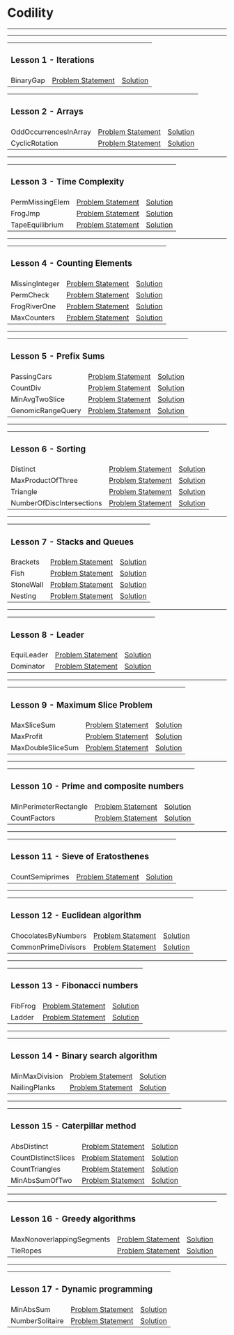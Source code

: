 # **Codility**

---

<table>
    <tr>
        <td colspan="3"><h3>Lesson 1 - Iterations</h3></td>
    </tr>
    <tr>
        <td>BinaryGap</td>
        <td><a href=".NET/01_Iterations/BinaryGap.md">Problem Statement</a></td>
        <td><a href=".NET/01_Iterations/BinaryGap.cs">Solution</a></td>
    </tr>

---

<table>
    <tr>
        <td colspan="3"><h3>Lesson 2 - Arrays</h3></td>
    </tr>
    <tr>
        <td>OddOccurrencesInArray</td>
        <td><a href=".NET/02_Arrays/OddOccurrencesInArray.md">Problem Statement</a></td>
        <td><a href=".NET/02_Arrays/OddOccurrencesInArray.cs">Solution</a></td>
    </tr>
    <tr>
        <td>CyclicRotation</td>
        <td><a href=".NET/02_Arrays/CyclicRotation.md">Problem Statement</a></td>
        <td><a href=".NET/02_Arrays/CyclicRotation.cs">Solution</a></td>
    </tr>
</table>

---

<table>
    <tr>
        <td colspan="3"><h3>Lesson 3 - Time Complexity</h3></td>
    </tr>
    <tr>
        <td>PermMissingElem</td>
        <td><a href=".NET/03_Time Complexity/PermMissingElem.md">Problem Statement</a></td>
        <td><a href=".NET/03_Time Complexity/PermMissingElem.cs">Solution</a></td>
    </tr>
    <tr>
        <td>FrogJmp</td>
        <td><a href=".NET/03_Time Complexity/FrogJmp.md">Problem Statement</a></td>
        <td><a href=".NET/03_Time Complexity/FrogJmp.cs">Solution</a></td>
    </tr>
    <tr>
        <td>TapeEquilibrium</td>
        <td><a href=".NET/03_Time Complexity/TapeEquilibrium.md">Problem Statement</a></td>
        <td><a href=".NET/03_Time Complexity/TapeEquilibrium.cs">Solution</a></td>
    </tr>
</table>

---

<table>
    <tr>
        <td colspan="3"><h3>Lesson 4 - Counting Elements</h3></td>
    </tr>
    <tr>
        <td>MissingInteger</td>
        <td><a href=".NET/04_Counting Elements/MissingInteger.md">Problem Statement</a></td>
        <td><a href=".NET/04_Counting Elements/MissingInteger.cs">Solution</a></td>
    </tr>
    <tr>
        <td>PermCheck</td>
        <td><a href=".NET/04_Counting Elements/PermCheck.md">Problem Statement</a></td>
        <td><a href=".NET/04_Counting Elements/PermCheck.cs">Solution</a></td>
    </tr>
    <tr>
        <td>FrogRiverOne</td>
        <td><a href=".NET/04_Counting Elements/FrogRiverOne.md">Problem Statement</a></td>
        <td><a href=".NET/04_Counting Elements/FrogRiverOne.cs">Solution</a></td>
    </tr>
    <tr>
        <td>MaxCounters</td>
        <td><a href=".NET/04_Counting Elements/MaxCounters.md">Problem Statement</a></td>
        <td><a href=".NET/04_Counting Elements/MaxCounters.cs">Solution</a></td>
    </tr>
</table>

---

<table>
    <tr>
        <td colspan="3"><h3>Lesson 5 - Prefix Sums</h3></td>
    </tr>
    <tr>
        <td>PassingCars</td>
        <td><a href=".NET/05_Prefix Sums/PassingCars.md">Problem Statement</a></td>
        <td><a href=".NET/05_Prefix Sums/PassingCars.cs">Solution</a></td>
    </tr>
    <tr>
        <td>CountDiv</td>
        <td><a href=".NET/05_Prefix Sums/CountDiv.md">Problem Statement</a></td>
        <td><a href=".NET/05_Prefix Sums/CountDiv.cs">Solution</a></td>
    </tr>
    <tr>
        <td>MinAvgTwoSlice</td>
        <td><a href=".NET/05_Prefix Sums/MinAvgTwoSlice.md">Problem Statement</a></td>
        <td><a href=".NET/05_Prefix Sums/MinAvgTwoSlice.cs">Solution</a></td>
    </tr>
    <tr>
        <td>GenomicRangeQuery</td>
        <td><a href=".NET/05_Prefix Sums/GenomicRangeQuery.md">Problem Statement</a></td>
        <td><a href=".NET/05_Prefix Sums/GenomicRangeQuery.cs">Solution</a></td>
    </tr>
</table>

---

<table>
    <tr>
        <td colspan="3"><h3>Lesson 6 - Sorting</h3></td>
    </tr>
    <tr>
        <td>Distinct</td>
        <td><a href=".NET/06_Sorting/Distinct.md">Problem Statement</a></td>
        <td><a href=".NET/06_Sorting/Distinct.cs">Solution</a></td>
    </tr>
    <tr>
        <td>MaxProductOfThree</td>
        <td><a href=".NET/06_Sorting/MaxProductOfThree.md">Problem Statement</a></td>
        <td><a href=".NET/06_Sorting/MaxProductOfThree.cs">Solution</a></td>
    </tr>
    <tr>
        <td>Triangle</td>
        <td><a href=".NET/06_Sorting/Triangle.md">Problem Statement</a></td>
        <td><a href=".NET/06_Sorting/Triangle.cs">Solution</a></td>
    </tr>
    <tr>
        <td>NumberOfDiscIntersections</td>
        <td><a href=".NET/06_Sorting/NumberOfDiscIntersections.md">Problem Statement</a></td>
        <td><a href=".NET/06_Sorting/NumberOfDiscIntersections.cs">Solution</a></td>
    </tr>
</table>

---

<table>
    <tr>
        <td colspan="3"><h3>Lesson 7 - Stacks and Queues</h3></td>
    </tr>
    <tr>
        <td>Brackets</td>
        <td><a href=".NET/07_Stacks and Queues/Brackets.md">Problem Statement</a></td>
        <td><a href=".NET/07_Stacks and Queues/Brackets.cs">Solution</a></td>
    </tr>
    <tr>
        <td>Fish</td>
        <td><a href=".NET/07_Stacks and Queues/Fish.md">Problem Statement</a></td>
        <td><a href=".NET/07_Stacks and Queues/Fish.cs">Solution</a></td>
    </tr>
    <tr>
        <td>StoneWall</td>
        <td><a href=".NET/07_Stacks and Queues/StoneWall.md">Problem Statement</a></td>
        <td><a href=".NET/07_Stacks and Queues/StoneWall.cs">Solution</a></td>
    </tr>
    <tr>
        <td>Nesting</td>
        <td><a href=".NET/07_Stacks and Queues/Nesting.md">Problem Statement</a></td>
        <td><a href=".NET/07_Stacks and Queues/Nesting.cs">Solution</a></td>
    </tr>
</table>

---

<table>
     <tr>
        <td colspan="3"><h3>Lesson 8 - Leader</h3></td>
    </tr>
    <tr>
        <td>EquiLeader</td>
        <td><a href=".NET/08_Leader/EquiLeader.md">Problem Statement</a></td>
        <td><a href=".NET/08_Leader/EquiLeader.cs">Solution</a></td>
    </tr>
    <tr>
        <td>Dominator</td>
        <td><a href=".NET/08_Leader/Dominator.md">Problem Statement</a></td>
        <td><a href=".NET/08_Leader/Dominator.cs">Solution</a></td>
    </tr>
</table>

---

<table>
    <tr>
        <td colspan="3"><h3>Lesson 9 - Maximum Slice Problem</h3></td>
    </tr>
    <tr>
        <td>MaxSliceSum</td>
        <td><a href=".NET/09_Maximum Slice Problem/MaxSliceSum.md">Problem Statement</a></td>
        <td><a href=".NET/09_Maximum Slice Problem/MaxSliceSum.cs">Solution</a></td>
    </tr>
    <tr>
        <td>MaxProfit</td>
        <td><a href=".NET/09_Maximum Slice Problem/MaxProfit.md">Problem Statement</a></td>
        <td><a href=".NET/09_Maximum Slice Problem/MaxProfit.cs">Solution</a></td>
    </tr>
    <tr>
        <td>MaxDoubleSliceSum</td>
        <td><a href=".NET/09_Maximum Slice Problem/MaxDoubleSliceSum.md">Problem Statement</a></td>
        <td><a href=".NET/09_Maximum Slice Problem/MaxDoubleSliceSum.cs">Solution</a></td>
    </tr>
</table>

---

<table>
    <tr>
        <td colspan="3"><h3>Lesson 10 - Prime and composite numbers</h3></td>
    </tr>
    <tr>
        <td>MinPerimeterRectangle</td>
        <td><a href=".NET/10_Prime and Composite Numbers/MinPerimeterRectangle.md">Problem Statement</a></td>
        <td><a href=".NET/10_Prime and Composite Numbers/MinPerimeterRectangle.cs">Solution</a></td>
    </tr>
    <tr>
        <td>CountFactors</td>
        <td><a href=".NET/10_Prime and Composite Numbers/CountFactors.md">Problem Statement</a></td>
        <td><a href=".NET/10_Prime and Composite Numbers/CountFactors.cs">Solution</a></td>
    </tr>
</table>

---

<table>
    <tr>
        <td colspan="3"><h3>Lesson 11 - Sieve of Eratosthenes</h3></td>
    </tr>
    <tr>
        <td>CountSemiprimes</td>
        <td><a href=".NET/11_Sieve of Eratosthenes/CountSemiprimes.md">Problem Statement</a></td>
        <td><a href=".NET/11_Sieve of Eratosthenes/CountSemiprimes.cs">Solution</a></td>
    </tr>
</table>

---

<table>
    <tr>
        <td colspan="3"><h3>Lesson 12 - Euclidean algorithm</h3></td>
    </tr>
    <tr>
        <td>ChocolatesByNumbers</td>
        <td><a href=".NET/12_Euclidean algorithm/ChocolatesByNumbers.md">Problem Statement</a></td>
        <td><a href=".NET/12_Euclidean algorithm/ChocolatesByNumbers.cs">Solution</a></td>
    </tr>
    <tr>
        <td>CommonPrimeDivisors</td>
        <td><a href=".NET/12_Euclidean algorithm/CommonPrimeDivisors.md">Problem Statement</a></td>
        <td><a href=".NET/12_Euclidean algorithm/CommonPrimeDivisors.cs">Solution</a></td>
    </tr>
</table>

---

<table>
    <tr>
        <td colspan="3"><h3>Lesson 13 - Fibonacci numbers</h3></td>
    </tr>
    <tr>
        <td>FibFrog</td>
        <td><a href=".NET/13_Fibonacci Numbers/FibFrog.md">Problem Statement</a></td>
        <td><a href=".NET/13_Fibonacci Numbers/FibFrog.cs">Solution</a></td>
    </tr>
    <tr>
        <td>Ladder</td>
        <td><a href=".NET/13_Fibonacci Numbers/Ladder.md">Problem Statement</a></td>
        <td><a href=".NET/13_Fibonacci Numbers/Ladder.cs">Solution</a></td>
    </tr>
</table>

---

<table>
    <tr>
        <td colspan="3"><h3>Lesson 14 - Binary search algorithm</h3></td>
    </tr>
    <tr>
        <td>MinMaxDivision</td>
        <td><a href=".NET/14_Binary Search Algorithm/MinMaxDivision.md">Problem Statement</a></td>
        <td><a href=".NET/14_Binary Search Algorithm/MinMaxDivision.cs">Solution</a></td>
    </tr>
    <tr>
        <td>NailingPlanks</td>
        <td><a href=".NET/14_Binary Search Algorithm/NailingPlanks.md">Problem Statement</a></td>
        <td><a href=".NET/14_Binary Search Algorithm/NailingPlanks.cs">Solution</a></td>
    </tr>
</table>

---

<table>
    <tr>
        <td colspan="3"><h3>Lesson 15 - Caterpillar method</h3></td>
    </tr>
    <tr>
        <td>AbsDistinct</td>
        <td><a href=".NET/15_Caterpillar Method/AbsDistinct.md">Problem Statement</a></td>
        <td><a href=".NET/15_Caterpillar Method/AbsDistinct.cs">Solution</a></td>
    </tr>
    <tr>
        <td>CountDistinctSlices</td>
        <td><a href=".NET/15_Caterpillar Method/CountDistinctSlices.md">Problem Statement</a></td>
        <td><a href=".NET/15_Caterpillar Method/CountDistinctSlices.cs">Solution</a></td>
    </tr>
    <tr>
        <td>CountTriangles</td>
        <td><a href=".NET/15_Caterpillar Method/CountTriangles.md">Problem Statement</a></td>
        <td><a href=".NET/15_Caterpillar Method/CountTriangles.cs">Solution</a></td>
    </tr>
    <tr>
        <td>MinAbsSumOfTwo</td>
        <td><a href=".NET/15_Caterpillar Method/MinAbsSumOfTwo.md">Problem Statement</a></td>
        <td><a href=".NET/15_Caterpillar Method/MinAbsSumOfTwo.cs">Solution</a></td>
    </tr>
</table>

---

<table>
    <tr>
        <td colspan="3"><h3>Lesson 16 - Greedy algorithms</h3></td>
    </tr>
    <tr>
        <td>MaxNonoverlappingSegments</td>
        <td><a href=".NET/16_Greedy Algorithms/MaxNonoverlappingSegments.md">Problem Statement</a></td>
        <td><a href=".NET/16_Greedy Algorithms/MaxNonoverlappingSegments.cs">Solution</a></td>
    </tr>
    <tr>
        <td>TieRopes</td>
        <td><a href=".NET/16_Greedy Algorithms/TieRopes.md">Problem Statement</a></td>
        <td><a href=".NET/16_Greedy Algorithms/TieRopes.cs">Solution</a></td>
    </tr>
</table>

---

<table>
    <tr>
        <td colspan="3"><h3>Lesson 17 - Dynamic programming</h3></td>
    </tr>
    <tr>
        <td>MinAbsSum</td>
        <td><a href=".NET/17_Dynamic Programming/MinAbsSum.md">Problem Statement</a></td>
        <td><a href=".NET/17_Dynamic Programming/MinAbsSum.cs">Solution</a></td>
    </tr>
    <tr>
        <td>NumberSolitaire</td>
        <td><a href=".NET/17_Dynamic Programming/NumberSolitaire.md">Problem Statement</a></td>
        <td><a href=".NET/17_Dynamic Programming/NumberSolitaire.cs">Solution</a></td>
    </tr>
</table>